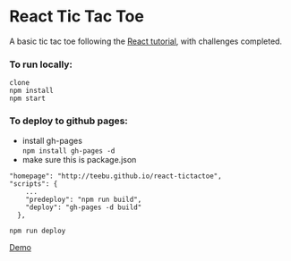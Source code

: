 # React Tic Tac Toe 

A basic tic tac toe following the [React tutorial](https://reactjs.org/tutorial/tutorial.html#setup-option-2-local-development-environment), with challenges completed.

### To run locally:
```
clone  
npm install  
npm start
```


### To deploy to github pages:  
- install gh-pages  
`npm install gh-pages -d`
- make sure this is package.json
```
"homepage": "http://teebu.github.io/react-tictactoe",
"scripts": {
    ...
    "predeploy": "npm run build",
    "deploy": "gh-pages -d build"
  },
```
`npm run deploy`

[Demo](http://teebu.github.io/react-tictactoe)